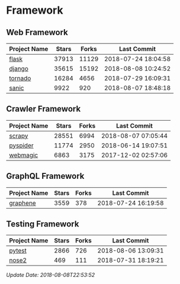 # Framework

## Web Framework

| Project Name | Stars | Forks | Last Commit |
| ------------ | ----- | ----- | ----------- |
| [flask](https://github.com/pallets/flask) | 37913 | 11129 | 2018-07-24 18:04:58 |
| [django](https://github.com/django/django) | 35615 | 15192 | 2018-08-08 10:24:52 |
| [tornado](https://github.com/tornadoweb/tornado) | 16284 | 4656 | 2018-07-29 16:09:31 |
| [sanic](https://github.com/channelcat/sanic) | 9922 | 920 | 2018-08-07 18:48:18 |

## Crawler Framework

| Project Name | Stars | Forks | Last Commit |
| ------------ | ----- | ----- | ----------- |
| [scrapy](https://github.com/scrapy/scrapy) | 28551 | 6994 | 2018-08-07 07:05:44 |
| [pyspider](https://github.com/binux/pyspider) | 11774 | 2950 | 2018-06-14 19:07:51 |
| [webmagic](https://github.com/code4craft/webmagic) | 6863 | 3175 | 2017-12-02 02:57:06 |

## GraphQL Framework

| Project Name | Stars | Forks | Last Commit |
| ------------ | ----- | ----- | ----------- |
| [graphene](https://github.com/graphql-python/graphene) | 3559 | 378 | 2018-07-24 16:19:58 |

## Testing Framework

| Project Name | Stars | Forks | Last Commit |
| ------------ | ----- | ----- | ----------- |
| [pytest](https://github.com/pytest-dev/pytest) | 2866 | 726 | 2018-08-06 13:09:31 |
| [nose2](https://github.com/nose-devs/nose2) | 469 | 111 | 2018-07-31 18:19:21 |

*Update Date: 2018-08-08T22:53:52*